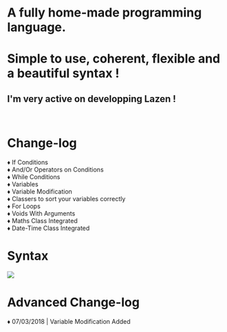 <h1>A fully home-made programming language.</h1>
<h1>Simple to use, coherent, flexible and a beautiful syntax !</h1>
<h2>I'm very active on developping Lazen !</h2>
<br>

<h1>Change-log</h1>

♦ If Conditions<br>
♦ And/Or Operators on Conditions<br>
♦ While Conditions<br>
♦ Variables<br>
♦ Variable Modification<br>
♦ Classers to sort your variables correctly<br>
♦ For Loops<br>
♦ Voids With Arguments<br>
♦ Maths Class Integrated<br>
♦ Date-Time Class Integrated<br>



<h1>Syntax</h1>
<img src="http://image.noelshack.com/fichiers/2018/10/2/1520372927-capture.png"></img>


<h1>Advanced Change-log</h1>

♦ 07/03/2018 | Variable Modification Added<br>
